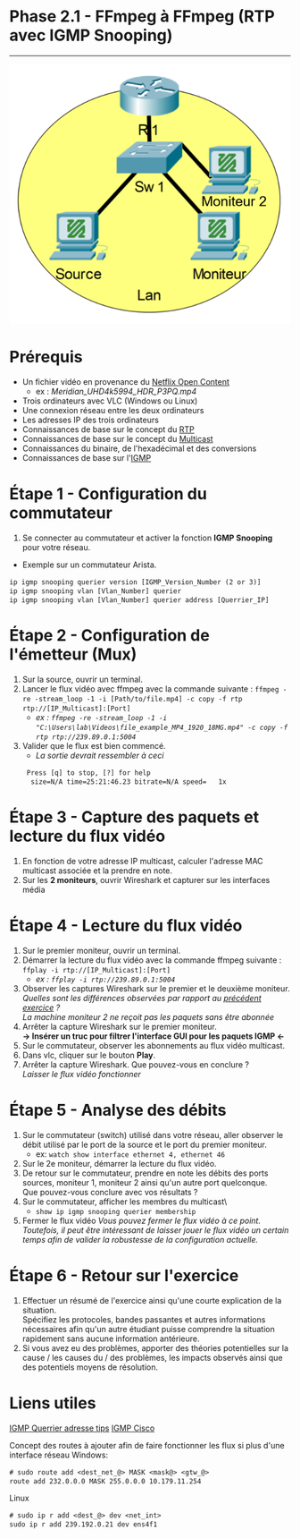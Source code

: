 # Phase 2.1 - FFmpeg à FFmpeg (RTP avec IGMP Snooping)
----------------------------------------------

![Topologie phase 2.1](./img/Phase_2_S2.1_topologie.png)

# Prérequis

- Un fichier vidéo en provenance du [Netflix Open Content](https://opencontent.netflix.com/)
    - ex : *Meridian_UHD4k5994_HDR_P3PQ.mp4*
- Trois ordinateurs avec VLC (Windows ou Linux)
- Une connexion réseau entre les deux ordinateurs
- Les adresses IP des trois ordinateurs
- Connaissances de base sur le concept du [RTP](https://en.wikipedia.org/wiki/Real-time_Transport_Protocol)
- Connaissances de base sur le concept du [Multicast](https://fr.wikipedia.org/wiki/Multicast)
- Connaissances du binaire, de l'hexadécimal et des conversions
- Connaissances de base sur l'[IGMP](https://www.cisco.com/c/en/us/td/docs/switches/lan/catalyst3850/software/release/37e/multicast/configuration_guide/b_mc_37e_3850_cg/b_mc_3e_3850_cg_chapter_0100.pdf)

# Étape 1 - Configuration du commutateur

1. Se connecter au commutateur et activer la fonction **IGMP Snooping** pour votre réseau.
- Exemple sur un commutateur Arista.
```
ip igmp snooping querier version [IGMP_Version_Number (2 or 3)]
ip igmp snooping vlan [Vlan_Number] querier
ip igmp snooping vlan [Vlan_Number] querier address [Querrier_IP]
```

# Étape 2 - Configuration de l'émetteur (Mux)

1. Sur la source, ouvrir un terminal.
2. Lancer le flux vidéo avec ffmpeg avec la commande suivante : `ffmpeg -re -stream_loop -1 -i [Path/to/file.mp4] -c copy -f rtp rtp://[IP_Multicast]:[Port]`
    - *ex : `ffmpeg -re -stream_loop -1 -i "C:\Users\lab\Videos\file_example_MP4_1920_18MG.mp4" -c copy -f rtp rtp://239.89.0.1:5004`*
3. Valider que le flux est bien commencé.
    - *La sortie devrait ressembler à ceci*
    ```
     Press [q] to stop, [?] for help
      size=N/A time=25:21:46.23 bitrate=N/A speed=   1x
    ```

# Étape 3 - Capture des paquets et lecture du flux vidéo

1. En fonction de votre adresse IP multicast, calculer l'adresse MAC multicast associée et la prendre en note.
2. Sur les **2 moniteurs**, ouvrir Wireshark et capturer sur les interfaces média

# Étape 4 - Lecture du flux vidéo

1. Sur le premier moniteur, ouvrir un terminal.
2. Démarrer la lecture du flux vidéo avec la commande ffmpeg suivante : `ffplay -i rtp://[IP_Multicast]:[Port]`
    - *ex : `ffplay -i rtp://239.89.0.1:5004`*
3. Observer les captures Wireshark sur le premier et le deuxième moniteur.\
*Quelles sont les différences observées par rapport au [précédent exercice](../Phase%202.0/README.md) ?*\
*La machine moniteur 2 ne reçoit pas les paquets sans être abonnée*
4. Arrêter la capture Wireshark sur le premier moniteur.\
**-> Insérer un truc pour filtrer l'interface GUI pour les paquets IGMP <-**
5. Sur le commutateur, observer les abonnements au flux vidéo multicast.
6. Dans vlc, cliquer sur le bouton **Play**.
7. Arrêter la capture Wireshark. Que pouvez-vous en conclure ?\
*Laisser le flux vidéo fonctionner*

# Étape 5 - Analyse des débits

1. Sur le commutateur (switch) utilisé dans votre réseau, aller observer le débit utilisé par le port de la source et le port du premier moniteur.
    - ex: `watch show interface ethernet 4, ethernet 46`
2. Sur le 2e moniteur, démarrer la lecture du flux vidéo.
3. De retour sur le commutateur, prendre en note les débits des ports sources, moniteur 1, moniteur 2 ainsi qu'un autre port quelconque.\
Que pouvez-vous conclure avec vos résultats ?
4. Sur le commutateur, afficher les membres du multicast\
    - `show ip igmp snooping querier membership`
5. Fermer le flux vidéo
*Vous pouvez fermer le flux vidéo à ce point. \
Toutefois, il peut être intéressant de laisser jouer le flux vidéo un certain temps afin de valider la robustesse de la configuration actuelle.*

# Étape 6 - Retour sur l'exercice

1. Effectuer un résumé de l'exercice ainsi qu'une courte explication de la situation.\
Spécifiez les protocoles, bandes passantes et autres informations nécessaires afin qu'un autre étudiant puisse comprendre la situation rapidement sans aucune information antérieure.
2. Si vous avez eu des problèmes, apporter des théories potentielles sur la cause / les causes du / des problèmes, les impacts observés ainsi que des potentiels moyens de résolution.

# Liens utiles

[IGMP Querrier adresse tips](https://community.netgear.com/t5/Managed-Switches/igmp-querier-address/td-p/1335428)
[IGMP Cisco](https://www.cisco.com/c/en/us/td/docs/routers/nfvis/switch_command/b-nfvis-switch-command-reference/igmp_snooping_commands.html#wp3565165330)

Concept des routes à ajouter afin de faire fonctionner les flux si plus d'une interface réseau
Windows:
```
# sudo route add <dest_net_@> MASK <mask@> <gtw_@>
route add 232.0.0.0 MASK 255.0.0.0 10.179.11.254
```
Linux
```
# sudo ip r add <dest_@> dev <net_int>
sudo ip r add 239.192.0.21 dev ens4f1
```
